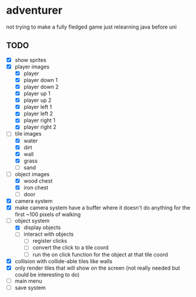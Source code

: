 # adventurer
not trying to make a fully fledged game just relearning java before uni

## TODO
 - [x] show sprites
 - [x] player images
   - [x] player
   - [x] player down 1
   - [x] player down 2
   - [x] player up 1
   - [x] player up 2
   - [x] player left 1
   - [x] player left 2
   - [x] player right 1
   - [x] player right 2
 - [ ] tile images
   - [x] water
   - [x] dirt
   - [x] wall
   - [x] grass
   - [ ] sand
 - [ ] object images
   - [x] wood chest
   - [x] iron chest
   - [ ] door
 - [x] camera system
 - [x] make camera system have a buffer where it doesn't do anything for the first ~100 pixels of walking
 - [ ] object system
   - [x] display objects
   - [ ] interact with objects
     - [ ] register clicks
     - [ ] convert the click to a tile coord
     - [ ] run the on click function for the object at that tile coord
 - [x] collision with collide-able tiles like walls
 - [x] only render tiles that will show on the screen (not really needed but could be interesting to do)
 - [ ] main menu
 - [ ] save system